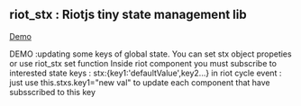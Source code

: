 ## riot_stx : Riotjs tiny state management lib

[Demo](https://plnkr.co/edit/nrU5XDKApGZZd7fb?preview)


DEMO :updating some keys of global state.
You can set stx object propeties
or use riot_stx set function
Inside riot component you must subscribe to
interested state keys :
stx:{key1:'defaultValue',key2...}
in riot cycle event : just use
this.stxs.key1="new val" to update each
component that have subsscribed to this key
